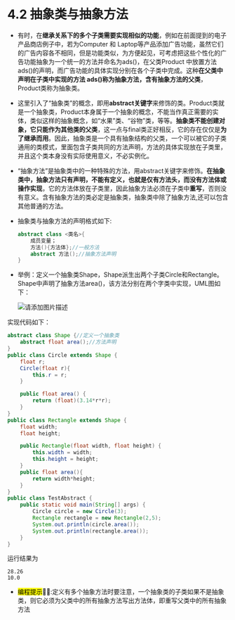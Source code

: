 # 4.2 抽象类与抽象方法

- 有时，在**继承关系下的多个子类需要实现相似的功能**，例如在前面提到的电子产品商店例子中，若为Computer 和 Laptop等产品添加广告功能，虽然它们的广告内容各不相同，但是功能类似，为方便起见，可考虑把这些个性化的广告功能抽象为一个统一的方法并命名为ads()，在父类Product 中放置方法ads()的声明，而广告功能的具体实现分别在各个子类中完成。这种**在父类中声明在子类中实现的方法 ads()称为抽象方法，含有抽象方法的父类**，Product类称为抽象类。

- 这里引入了“抽象类”的概念，即用**abstract关键字**来修饰的类。Product类就是一个抽象类，Product本身属于一个抽象的概念，不能当作真正需要的实体，类似这样的抽象概念，如“水果”类、“谷物”类，等等。**抽象类不能创建对象，它只能作为其他类的父类**，这一点与final类正好相反，它的存在仅仅是**为了继承而用**。因此，抽象类是一个具有抽象结构的父类，一个可以被它的子类通用的类模式，里面包含子类共同的方法声明，方法的具体实现放在子类里，并且这个类本身没有实际使用意义，不必实例化。

- “抽象方法”是抽象类中的一种特殊的方法，用abstract关键字来修饰。**在抽象类中，抽象方法只有声明，不能有定义，也就是仅有方法头，而没有方法体或操作实现**，它的方法体放在子类里，因此抽象方法必须在子类中**重写**，否则没有意义。含有抽象方法的类必定是抽象类，抽象类中除了抽象方法,还可以包含其他普通的方法。

- 抽象类与抽象方法的声明格式如下:

  ```java
  abstract class <类名>{
      成员变量；
      方法(){方法体};//一般方法
      abstract 方法();//抽象方法声明
  }
  ```

- 举例：定义一个抽象类Shape，Shape派生出两个子类Circle和Rectangle。Shape中声明了抽象方法area()，该方法分别在两个字类中实现，UML图如下：

  ![请添加图片描述](https://img-blog.csdnimg.cn/fe47e06eedc946598b7ca2c3f135dd90.png?x-oss-process=image/watermark,type_ZmFuZ3poZW5naGVpdGk,shadow_10,text_aHR0cHM6Ly9ibG9nLmNzZG4ubmV0L3dlaXhpbl80NzY5MjY1Mg==,size_16,color_FFFFFF,t_70)

实现代码如下：

```java
abstract class Shape {//定义一个抽象类
    abstract float area();//方法声明
}
public class Circle extends Shape {
    float r;
    Circle(float r){
        this.r = r;
    }

    public float area() {
        return (float)(3.14*r*r);
    }
}
public class Rectangle extends Shape {
    float width;
    float height;

    public Rectangle(float width, float height) {
        this.width = width;
        this.height = height;
    }
    public float area(){
        return width*height;
    }
}
public class TestAbstract {
    public static void main(String[] args) {
        Circle circle = new Circle(3);
        Rectangle rectangle = new Rectangle(2,5);
        System.out.println(circle.area());
        System.out.println(rectangle.area());
    }
}
```

运行结果为

```
28.26
10.0
```

- <mark>编程提示</mark>:tipping_hand_man::定义有多个抽象方法时要注意，一个抽象类的子类如果不是抽象类，则它必须为父类中的所有抽象方法写出方法体，即重写父类中的所有抽象方法

  